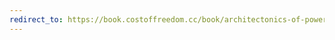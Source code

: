 ```yaml
---
redirect_to: https://book.costoffreedom.cc/book/architectonics-of-power/free-software-economics.html
---
```

